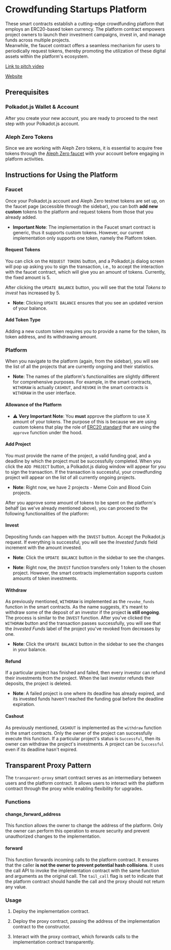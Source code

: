 # Crowdfunding Startups Platform

These smart contracts establish a cutting-edge crowdfunding platform that employs an ERC20-based token currency. The platform contract empowers project owners to launch their investment campaigns, invest in, and manage funds across multiple projects.<br> Meanwhile, the faucet contract offers a seamless mechanism for users to periodically request tokens, thereby promoting the utilization of these digital assets within the platform's ecosystem.

[Link to pitch video](https://youtu.be/yd-7qHPkDTA)

[Website](https://heavy-community.github.io/crowdfunding-platform-private/)

## Prerequisites

### Polkadot.js Wallet & Account

After you create your new account, you are ready to proceed to the next step with your Polkadot.js account.

### Aleph Zero Tokens

Since we are working with Aleph Zero tokens, it is essential to acquire free tokens through the [Aleph Zero faucet](https://faucet.test.azero.dev/) with your account before engaging in platform activities.

## Instructions for Using the Platform

### Faucet

Once your Polkadot.js account and Aleph Zero testnet tokens are set up, on the faucet page (accessible through the sidebar), you can both **add new custom** tokens to the platform and request tokens from those that you already added.

* **Important Note**: The implementation in the Faucet smart contract is generic, thus it supports custom tokens. However, our current implementation only supports one token, namely the Platform token.

#### Request Tokens

You can click on the `REQUEST TOKENS` button, and a Polkadot.js dialog screen will pop up asking you to sign the transaction, i.e., to accept the interaction with the faucet contract, which will give you an amount of tokens. Currently, the fixed amount is 5.

After clicking the `UPDATE BALANCE` button, you will see that the total *Tokens to invest* has increased by 5.

* **Note**: Clicking `UPDATE BALANCE` ensures that you see an updated version of your balance.

#### Add Token Type

Adding a new custom token requires you to provide a name for the token, its token address, and its withdrawing amount.

### Platform

When you navigate to the platform (again, from the sidebar), you will see the list of all the projects that are currently ongoing and their statistics.

* **Note**: The names of the platform's functionalities are slightly different for comprehensive purposes. For example, in the smart contracts, `WITHDRAW` is actually `CASHOUT`, and `REVOKE` in the smart contracts is `WITHDRAW` in the user interface.

#### Allowance of the Platform

* ⚠ **Very Important Note**: You **must** approve the platform to use X amount of your tokens. The purpose of this is because we are using custom tokens that play the role of [ERC20 standard](https://ethereum.org/en/developers/docs/standards/tokens/erc-20/) that are using the `approve` function under the hood.

#### Add Project

You must provide the name of the project, a valid funding goal, and a deadline by which the project must be successfully completed. When you click the `ADD PROJECT` button, a Polkadot.js dialog window will appear for you to sign the transaction. If the transaction is successful, your crowdfunding project will appear on the list of all currently ongoing projects.

* **Note**: Right now, we have 2 projects - Meme Coin and Blood Coin projects.

After you approve some amount of tokens to be spent on the platform's behalf (as we've already mentioned above), you can proceed to the following functionalities of the platform:

#### Invest

Depositing funds can happen with the `INVEST` button. Accept the Polkadot.js request. If everything is successful, you will see the *Invested funds* field increment with the amount invested.

* **Note**: Click the `UPDATE BALANCE` button in the sidebar to see the changes.

* **Note**: Right now, the `INVEST` function transfers only 1 token to the chosen project. However, the smart contracts implementation supports custom amounts of token investments.

#### Withdraw

As previously mentioned, `WITHDRAW` is implemented as the `revoke_funds` function in the smart contracts. As the name suggests, it's meant to withdraw some of the deposit of an investor if the project **is still ongoing**. The process is similar to the `INVEST` function. After you've clicked the `WITHDRAW` button and the transaction passes successfully, you will see that the *Invested Funds* label of the project you've revoked from decreases by one.

* **Note**: Click the `UPDATE BALANCE` button in the sidebar to see the changes in your balance.

#### Refund

If a particular project has finished and failed, then every investor can refund their investments from the project. When the last investor refunds their deposits, the project is deleted.

* **Note**: A failed project is one where its deadline has already expired, and its invested funds haven't reached the funding goal before the deadline expiration.

#### Cashout

As previously mentioned, `CASHOUT` is implemented as the `withdraw` function in the smart contracts. Only the owner of the project can successfully execute this function. If a particular project's status is `Successful`, then its owner can withdraw the project's investments. A project can be `Successful` even if its deadline hasn't expired.

## Transparent Proxy Pattern

The `transparent-proxy` smart contract serves as an intermediary between users and the platform contract. It allows users to interact with the platform contract through the proxy while enabling flexibility for upgrades.

### Functions

#### change_forward_address
This function allows the owner to change the address of the platform. Only the owner can perform this operation to ensure security and prevent unauthorized changes to the implementation.

#### forward
This function forwards incoming calls to the platform contract. It ensures that the caller **is not the owner to prevent potential hash collisions**. It uses the call API to invoke the implementation contract with the same function and arguments as the original call. The `tail_call` flag is set to indicate that the platform contract should handle the call and the proxy should not return any value.

### Usage

1. Deploy the implementation contract.

2. Deploy the proxy contract, passing the address of the implementation contract to the constructor.

3. Interact with the proxy contract, which forwards calls to the implementation contract transparently.